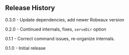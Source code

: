 ## Release History

0.3.0 - Update dependencies, add newer Robeaux version

0.2.0 - Continued internals, fixes, `serveDir` option

0.1.1 - Correct command issues, re-organize internals.

0.1.0 - Initial release
